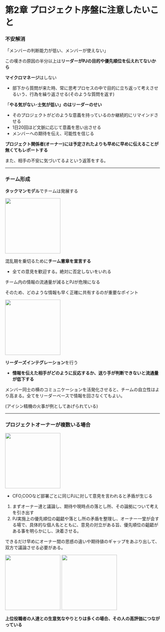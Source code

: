 # 第2章 プロジェクト序盤に注意したいこと

### 不安解消

「メンバーの判断能力が低い、メンバーが使えない」

この嘆きの原因の半分以上は**リーダーがPJの目的や優先順位を伝えれてないから**

**マイクロマネージ**はしない

- 部下から質問が来た時、常に思考プロセスの中で目的に立ち返って考えさせるいう、行為を繰り返させる(そのような質問を返す)

「**やる気がない･士気が低い」のはリーダーのせい**

- そのプロジェクトがどのような意義を持っているのか継続的にリマインドさせる
- 1日20回ほど文脈に応じて意義を思い出させる
- メンバーへの期待を伝え、可能性を信じる

**プロジェクト関係者(オーナー)には予定されたよりも早めに早めに伝えることが無くてもレポートする**

また、相手の不安に気づいてるよという返答をする。

---

### チーム形成

**タックマンモデル**でチームは発展する

<img src="https://user-images.githubusercontent.com/67790604/180648636-41edd5b7-2c3b-4d84-9f97-94a73346eaf4.jpeg" width="180">

混乱期を乗切るために**チーム憲章を宣言する**

- 全ての意見を歓迎する。絶対に否定しないをいれる

チーム内の情報の流通量が減るとPJが危険になる

そのため、どのような情報も早く正確に共有するのが重要なポイント

<img src="https://user-images.githubusercontent.com/67790604/180648847-42932ea6-5534-4003-85e6-8191e15206ee.jpeg" width="180">

**リーダーズインテグレーション**を行う

- **情報を伝えた相手がどのように反応するか、送り手が判断できないと流通量が低下する**

メンバー同士の横のコミュニケーションを活発化させると、チームの自立性はより高まる。全てをリーダーベースで情報を回さなくてもよい。

(アイシン精機の火事が例としてあげられている)

---

### プロジェクトオーナーが複数いる場合

<img src="https://user-images.githubusercontent.com/67790604/180648714-c8b9895a-203c-49e0-8504-324392c8d35d.jpeg" width="180">

- CFO,COOなど部署ごとに同じPJに対して意見を言われると矛盾が生じる
1. まずオーナー達と議論し、期待や現時点の落とし所、その論拠について考えを引き出す
2. PJ実施上の優先順位の齟齬や落とし所の矛盾を整理し、オーナー一堂が会する場で、具体的な個人名とともに、意見の対立がある旨、優先順位の齟齬がある事を明らかにし、決着させる。

できるだけ早めにオーナー間の思惑の違いや期待値のギャップをあぶり出して、双方で議論させる必要がある。

<img src="https://user-images.githubusercontent.com/67790604/180648769-529cef25-8990-4174-8e21-4bb76e0fa580.jpeg" width="180">

<img src="https://user-images.githubusercontent.com/67790604/180648772-3b5a6fe0-600d-4069-8f9b-88be4d38446d.jpeg" width="180">

**上位役職者の人達との生意気なやりとりは多くの場合、その人の高評価につながっている**
